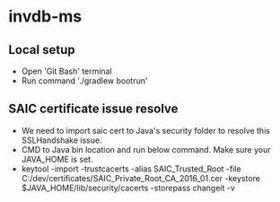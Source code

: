 # invdb-ms

## Local setup
- Open 'Git Bash' terminal
- Run command './gradlew bootrun'

## SAIC certificate issue resolve
- We need to import saic cert to Java's security folder to resolve this SSLHandshake issue. 
- CMD to Java bin location and run below command. Make sure your JAVA_HOME is set.
- keytool -import -trustcacerts -alias SAIC_Trusted_Root -file C:/dev/certificates/SAIC_Private_Root_CA_2016_01.cer -keystore $JAVA_HOME/lib/security/cacerts -storepass changeit -v

